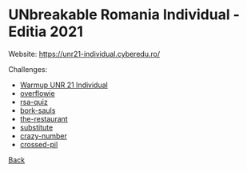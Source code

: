# UNbreakable Romania Individual - Editia 2021

Website: https://unr21-individual.cyberedu.ro/

Challenges:
- [Warmup UNR 21 Individual](warmup/warmup.md)
- [overflowie](overflowie/overflowie.md)
- [rsa-quiz](rsa-quiz/rsa-quiz.md)
- [bork-sauls](bork-sauls/bork-sauls.md)
- [the-restaurant](the_restaurant/the_restaurant.md)
- [substitute](substitute/substitute.md)
- [crazy-number](crazy_number/crazy_number.md)
- [crossed-pil](crossed-pil/crossed-pil.md)

[Back](../../index.md)
